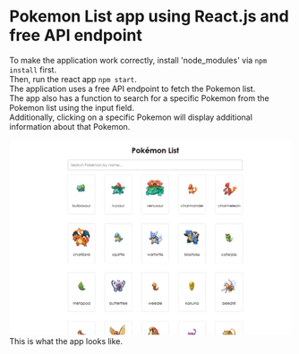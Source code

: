 # Pokemon List app using React.js and free API endpoint
To make the application work correctly, install 'node_modules' via `npm install` first.<br>
Then, run the react app `npm start`.<br>
The application uses a free API endpoint to fetch the Pokemon list.<br>
The app also has a function to search for a specific Pokemon from the Pokemon list using the input field.<br>
Additionally, clicking on a specific Pokemon will display additional information about that Pokemon.
<br><br>
![Alt text](https://github.com/XarrrdaS/main/blob/main/React%20-%20Pokemon%20List%20with%20API/screenshots/screenshot.png?raw=true)
This is what the app looks like.
